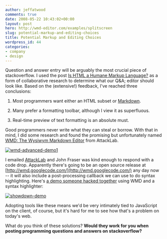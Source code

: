 ```yaml
---
author: jeffatwood
comments: true
date: 2008-05-22 10:43:02+00:00
layout: post
hero: http://wmd-editor.com/examples/splitscreen
slug: potential-markup-and-editing-choices
title: Potential Markup and Editing Choices
wordpress_id: 44
categories:
- company
- design
---
```



Question and answer entry will be arguably the most crucial piece of stackoverflow. I used the post [Is HTML a Humane Markup Language?](http://www.codinghorror.com/blog/archives/001116.html) as a form of collaborative research to determine what our Q&A; editor should look like. Based on the (extensive!) feedback, I've reached three conclusions:







  1. Most programmers want either an HTML subset or [Markdown](http://daringfireball.net/projects/markdown/dingus).

  2. Many prefer a formatting toolbar, although I view it as superfluous.

  3. Real-time preview of text formatting is an absolute must.




Good programmers never write what they can steal or borrow. With that in mind, I did some research and found the promising but unfortunately named [WMD: The Wysiwym Markdown Editor](http://wmd-editor.com/) from AttackLab.



[![wmd-advanced-demo1](http://blog.stackoverflow.com/wp-content/uploads/wmd-advanced-demo1.png) ](http://wmd-editor.com/examples/splitscreen)



I emailed [AttackLab](http://attacklab.net/) and John Fraser was kind enough to respond with a code drop. Apparently there's going to be an open source release at [http://wmd.googlecode.com/](http://wmd.googlecode.com/) any day now -- it will also include a post-processing callback we can use to do syntax highlighting. Here's [a demo someone hacked together](http://softwaremaniacs.org/playground/showdown-highlight/) using WMD and a syntax highlighter:



[![showdown-demo](http://blog.stackoverflow.com/wp-content/uploads/showdown-demo.png)](http://softwaremaniacs.org/playground/showdown-highlight/)



Adopting tools like these means we'd be very intimately tied to JavaScript on the client, of course, but it's hard for me to see how that's a problem on today's web.



What do you think of these solutions? **Would they work for you when posting programming questions and answers on stackoverflow?**

